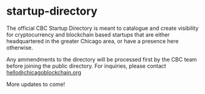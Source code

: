 # startup-directory
The official CBC Startup Directory is meant to catalogue and create visibility for cryptocurrency and blockchain based startups that are either headquartered in the greater Chicago area, or have a presence here otherwise.

Any ammendments to the directory will be processed first by the CBC team before joining the public directory. For inquiries, please contact hello@chicagoblockchain.org

More updates to come! 
